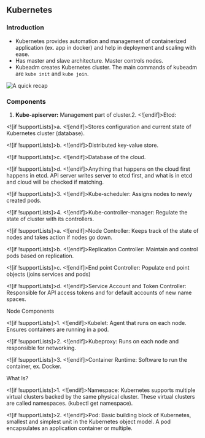 ## Kubernetes

### Introduction
- Kubernetes provides automation and management of containerized application (ex. app in docker) and help in deployment and scaling with ease.
- Has master and slave architecture. Master controls nodes.
- Kubeadm creates Kubernetes cluster. The main commands of kubeadm are `kube init` and `kube join`.

![A quick recap](https://i.ibb.co/LvYmSdC/Screen-Shot-2020-08-18-at-9-31-55.png)

###  Components

1. **Kube-apiserver:** Management part of cluster.2. <![endif]>Etcd:

<![if !supportLists]>a. <![endif]>Stores configuration and current state of Kubernetes cluster (database).

<![if !supportLists]>b. <![endif]>Distributed key-value store.

<![if !supportLists]>c. <![endif]>Database of the cloud.

<![if !supportLists]>d. <![endif]>Anything that happens on the cloud first happens in etcd. API server writes server to etcd first, and what is in etcd and cloud will be checked if matching.

<![if !supportLists]>3. <![endif]>Kube-scheduler: Assigns nodes to newly created pods.

<![if !supportLists]>4. <![endif]>Kube-controller-manager: Regulate the state of cluster with its controllers.

<![if !supportLists]>a. <![endif]>Node Controller: Keeps track of the state of nodes and takes action if nodes go down.

<![if !supportLists]>b. <![endif]>Replication Controller: Maintain and control pods based on replication.

<![if !supportLists]>c. <![endif]>End point Controller: Populate end point objects (joins services and pods)

<![if !supportLists]>d. <![endif]>Service Account and Token Controller: Responsible for API access tokens and for default accounts of new name spaces.

Node Components

<![if !supportLists]>1. <![endif]>Kubelet: Agent that runs on each node. Ensures containers are running in a pod.

<![if !supportLists]>2. <![endif]>Kubeproxy: Runs on each node and responsible for networking.

<![if !supportLists]>3. <![endif]>Container Runtime: Software to run the container, ex. Docker.

What Is?

<![if !supportLists]>1. <![endif]>Namespace: Kubernetes supports multiple virtual clusters backed by the same physical cluster. These virtual clusters are called namespaces. (kubectl get namespace).

<![if !supportLists]>2. <![endif]>Pod: Basic building block of Kubernetes, smallest and simplest unit in the Kubernetes object model. A pod encapsulates an application container or multiple.
<!--stackedit_data:
eyJoaXN0b3J5IjpbMTA4MjQyNTA1Nl19
-->